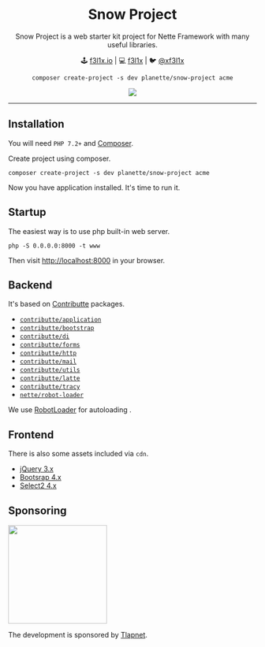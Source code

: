 <h1 align=center>Snow Project</h1>

<p align=center>
    Snow Project is a web starter kit project for Nette Framework with many useful libraries.
</p>

<p align=center>
🕹 <a href="https://f3l1x.io">f3l1x.io</a> | 💻 <a href="https://github.com/f3l1x">f3l1x</a> | 🐦 <a href="https://twitter.com/xf3l1x">@xf3l1x</a>
</p>

<p align=center>
    <code>composer create-project -s dev planette/snow-project acme</code>
</p>

<p align=center>
    <img src="https://raw.githubusercontent.com/planette/snow-project/master/.docs/screenshot1.png">
</p>

-----

## Installation

You will need `PHP 7.2+` and [Composer](https://getcomposer.org/).

Create project using composer.

```
composer create-project -s dev planette/snow-project acme
```

Now you have application installed. It's time to run it.

## Startup

The easiest way is to use php built-in web server.

```
php -S 0.0.0.0:8000 -t www
```

Then visit [http://localhost:8000](http://localhost:8000) in your browser.

## Backend

It's based on [Contributte](https://contributte.org/) packages.

- [`contributte/application`](https://github.com/contributte/application)
- [`contributte/bootstrap`](https://github.com/contributte/bootstrap)
- [`contributte/di`](https://github.com/contributte/di)
- [`contributte/forms`](https://github.com/contributte/forms)
- [`contributte/http`](https://github.com/contributte/http)
- [`contributte/mail`](https://github.com/contributte/mail)
- [`contributte/utils`](https://github.com/contributte/utils)
- [`contributte/latte`](https://github.com/contributte/latte)
- [`contributte/tracy`](https://github.com/contributte/tracy)
- [`nette/robot-loader`](https://github.com/nette/robot-loader)

We use [RobotLoader](https://doc.nette.org/cs/3.0/robotloader) for autoloading .

## Frontend

There is also some assets included via `cdn`.

- [jQuery 3.x](https://jquery.com/)
- [Bootsrap 4.x](https://getbootstrap.com/)
- [Select2 4.x](https://select2.org/)

## Sponsoring

<a href="https://github.com/tlapnet"><img  width="200" src="https://rawcdn.githack.com/f3l1x/xsource/b2663bd230b4ca50521fe6c7c554e484dd91e24d/assets/tlapdev.png"></a>

The development is sponsored by [Tlapnet](https://www.tlapnet.cz).

